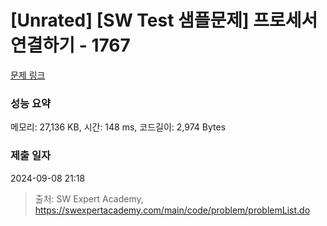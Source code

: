 # [Unrated] [SW Test 샘플문제] 프로세서 연결하기 - 1767 

[문제 링크](https://swexpertacademy.com/main/code/problem/problemDetail.do?contestProbId=AV4suNtaXFEDFAUf) 

### 성능 요약

메모리: 27,136 KB, 시간: 148 ms, 코드길이: 2,974 Bytes

### 제출 일자

2024-09-08 21:18



> 출처: SW Expert Academy, https://swexpertacademy.com/main/code/problem/problemList.do
